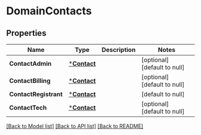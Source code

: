 # DomainContacts

## Properties
Name | Type | Description | Notes
------------ | ------------- | ------------- | -------------
**ContactAdmin** | [***Contact**](Contact.md) |  | [optional] [default to null]
**ContactBilling** | [***Contact**](Contact.md) |  | [optional] [default to null]
**ContactRegistrant** | [***Contact**](Contact.md) |  | [default to null]
**ContactTech** | [***Contact**](Contact.md) |  | [optional] [default to null]

[[Back to Model list]](../README.md#documentation-for-models) [[Back to API list]](../README.md#documentation-for-api-endpoints) [[Back to README]](../README.md)

